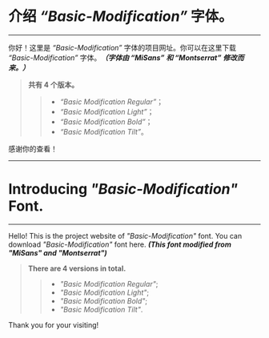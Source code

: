 # 介绍 *“Basic-Modification”* 字体。  
---------------------------------
你好！这里是 *“Basic-Modification”* 字体的项目网址。你可以在这里下载 *“Basic-Modification”* 字体。***（字体由 “MiSans” 和 “Montserrat” 修改而来。）***  
> **共有 4 个版本。**  
>> - *“Basic Modification Regular”*；  
>> - *“Basic Modification Light”*；  
>> - *“Basic Modification Bold”*；  
>> - *“Basic Modification Tilt”*。  

感谢你的查看！  
  
------

# Introducing *"Basic-Modification"* Font.  
----------------------------------
Hello! This is the project website of *"Basic-Modification"* font. You can download *"Basic-Modification"* font here. ***(This font modified from "MiSans" and "Montserrat")***   
> **There are 4 versions in total.**  
>> - *"Basic Modification Regular"*;  
>> - *"Basic Modification Light"*;  
>> - *"Basic Modification Bold"*;  
>> - *"Basic Modification Tilt"*.  
  
Thank you for your visiting!
